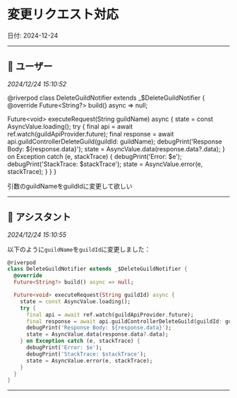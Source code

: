 # 変更リクエスト対応

日付: 2024-12-24

---

## 👤 ユーザー
*2024/12/24 15:10:52*

@riverpod
class DeleteGuildNotifier extends _$DeleteGuildNotifier {
  @override
  Future&lt;String?&gt; build() async =&gt; null;

  Future&lt;void&gt; executeRequest(String guildName) async {
    state = const AsyncValue.loading();
    try {
      final api = await ref.watch(guildApiProvider.future);
      final response = await api.guildControllerDeleteGuild(guildId: guildName);
      debugPrint('Response Body: ${response.data}');
      state = AsyncValue.data(response.data?.data);
    } on Exception catch (e, stackTrace) {
      debugPrint('Error: $e');
      debugPrint('StackTrace: $stackTrace');
      state = AsyncValue.error(e, stackTrace);
    }
  }
}

引数のguildNameをguildIdに変更して欲しい

---

## 🤖 アシスタント
*2024/12/24 15:10:55*

以下のように`guildName`を`guildId`に変更しました：

```dart
@riverpod
class DeleteGuildNotifier extends _$DeleteGuildNotifier {
  @override
  Future<String?> build() async => null;

  Future<void> executeRequest(String guildId) async {
    state = const AsyncValue.loading();
    try {
      final api = await ref.watch(guildApiProvider.future);
      final response = await api.guildControllerDeleteGuild(guildId: guildId);
      debugPrint('Response Body: ${response.data}');
      state = AsyncValue.data(response.data?.data);
    } on Exception catch (e, stackTrace) {
      debugPrint('Error: $e');
      debugPrint('StackTrace: $stackTrace');
      state = AsyncValue.error(e, stackTrace);
    }
  }
}
```

---
